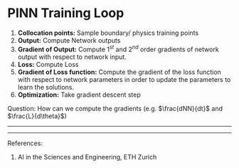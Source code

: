 # PINN Training Loop
1. __Collocation points:__ Sample boundary/ physics training points
2. __Output:__ Compute Network outputs
3. __Gradient of Output:__ Compute $1^{st}$ and $2^{nd}$ order gradients of network output with respect to network input.
4. __Loss:__ Compute Loss
5. __Gradient of Loss function:__ Compute the gradient of the loss function with respect to network parameters in order to update the parameters to learn the solutions.
6. __Optimization:__ Take gradient descent step

Question: How can we compute the gradients (e.g. $\frac{dNN}{dt}$ and $\frac{L}{d\theta}$)





-------------
------------
References:
1. AI in the Sciences and Engineering, ETH Zurich
